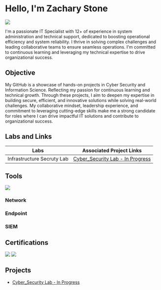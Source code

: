 # Hello, I'm Zachary Stone
<a href="https://linkedin.com/in/zaq-stone"><img src="https://img.shields.io/badge/-LinkedIn-0072b1?&style=for-the-badge&logo=linkedin&logoColor=white" /></a>

I'm a passionate IT Specialist with 12+ of experience in system administration and technical support, dedicated to boosting operational efficiency and system reliability. I thrive in solving complex challenges and leading collaborative teams to ensure seamless operations. I'm committed to continuous learning and leveraging my technical expertise to drive organizational success.

## Objective
My GitHub is a showcase of hands-on projects in Cyber Security and Information Science. Reflecting my passion for continuous learning and technical growth. Through these projects, I aim to deepen my expertise in building secure, efficient, and innovative solutions while solving real-world challenges. My collaborative mindset, leadership experience, and commitment to leveraging cutting-edge skills make me a strong candidate for roles where I can drive impactful IT solutions and contribute to organizational success.

## Labs and Links

| Labs                                         | Associated Project Links        |
|-----------------------------------------------|----------------------------|
| Infrastructure Secruty Lab          | <a href="https://github.com/Zaq-Stone/Cyber_Security-Lab/blob/main/README.md">Cyber_Security Lab - In Progress</a>|

## Tools
<div>
<img src="https://img.shields.io/badge/-VirtualBox-FFA500?&style=for-the-badge&logo=VirtualBox&logoColor=white" />
</div>

### Network
<div>

</div>

### Endpoint
<div>
    
</div>

### SIEM
<div>
   
</div>

## Certifications
<div>
<img src="https://img.shields.io/badge/-A%2B-006400?&style=for-the-badge&logo=CompTIA&logoColor=white" />
<img src="https://img.shields.io/badge/-Security%2B-4B5EAA?&style=for-the-badge&logo=CompTIA&logoColor=white" />

</div>

## Projects
- <a href="https://github.com/Zaq-Stone/Cyber_Security-Lab/blob/main/README.md">Cyber_Security Lab - In Progress</a>
